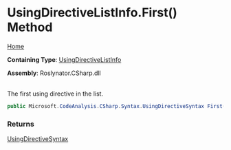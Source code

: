 # UsingDirectiveListInfo\.First\(\) Method

[Home](../../../../../README.md)

**Containing Type**: [UsingDirectiveListInfo](../README.md)

**Assembly**: Roslynator\.CSharp\.dll

\
The first using directive in the list\.

```csharp
public Microsoft.CodeAnalysis.CSharp.Syntax.UsingDirectiveSyntax First()
```

### Returns

[UsingDirectiveSyntax](https://docs.microsoft.com/en-us/dotnet/api/microsoft.codeanalysis.csharp.syntax.usingdirectivesyntax)

